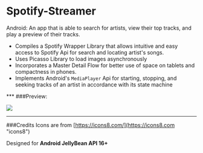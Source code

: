 # Spotify-Streamer
Android: An app that is able to search for artists, view their top tracks, and play a preview of their tracks.

<ul>
<li>Compiles a Spotify Wrapper Library that allows intuitive and easy access to Spotify Api for search and locating artist's songs.</li>
<li>Uses Picasso Library to load images asynchronously</li>
<li>Incorporates a Master Detail Flow for better use of space on tablets and compactness in phones.</li>
<li>Implements Android's <code>MediaPlayer</code> Api for starting, stopping, and seeking tracks of an artist in accordance with its state machine</li>
</ul>
***
###Preview:

![](http://i.imgur.com/SsiJNvd.gif)
***
###Credits
Icons are from [https://icons8.com/](https://icons8.com "icons8")

Designed for <b>Android JellyBean API 16+</b>

